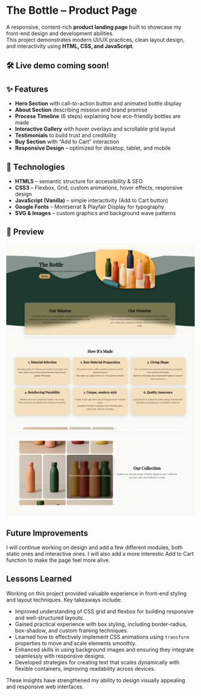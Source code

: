 # The Bottle – Product Page  

A responsive, content-rich **product landing page** built to showcase my front-end design and development abilities.  
This project demonstrates modern UI/UX practices, clean layout design, and interactivity using **HTML, CSS, and JavaScript**.   


## 🛠️ Live demo coming soon!


## ✨ Features  

- **Hero Section** with call-to-action button and animated bottle display  
- **About Section** describing mission and brand promise  
- **Process Timeline** (6 steps) explaining how eco-friendly bottles are made  
- **Interactive Gallery** with hover overlays and scrollable grid layout  
- **Testimonials** to build trust and credibility  
- **Buy Section** with “Add to Cart” interaction  
- **Responsive Design** – optimized for desktop, tablet, and mobile  


## 🔧 Technologies  
- **HTML5** – semantic structure for accessibility & SEO  
- **CSS3** – Flexbox, Grid, custom animations, hover effects, responsive design  
- **JavaScript (Vanilla)** – simple interactivity (Add to Cart button)  
- **Google Fonts** – Montserrat & Playfair Display for typography  
- **SVG & Images** – custom graphics and background wave patterns    


## 📸 Preview  

![Project Screenshot](Graphics/screenshot-1.png)
![Project Screenshot](Graphics/screenshot-2.png)
![Project Screenshot](Graphics/screenshot-3.png) 


## Future Improvements

I will continue working on design and add a few different modules, both static ones and interactive ones. I will also add a more interestic Add to Cart function to make the page feel more alive.

## Lessons Learned

Working on this project provided valuable experience in front-end styling and layout techniques. Key takeaways include:

- Improved understanding of CSS grid and flexbox for building responsive and well-structured layouts.  
- Gained practical experience with box styling, including border-radius, box-shadow, and custom framing techniques.  
- Learned how to effectively implement CSS animations using `transform` properties to move and scale elements smoothly.  
- Enhanced skills in using background images and ensuring they integrate seamlessly with responsive designs.  
- Developed strategies for creating text that scales dynamically with flexible containers, improving readability across devices.  

These insights have strengthened my ability to design visually appealing and responsive web interfaces.